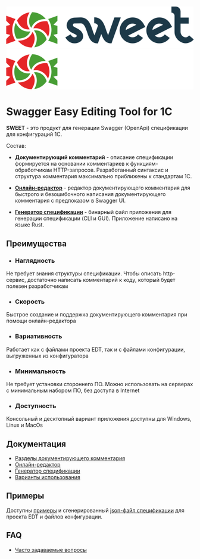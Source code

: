 ![SWEET](./logo/sweet-logo-full-light.svg#gh-light-mode-only) ![SWEET](./logo/sweet-logo-full-dark.svg#gh-dark-mode-only)

# Swagger Easy Editing Tool for 1С

**SWEET** - это продукт для генерации Swagger (OpenApi) спецификации для конфигураций 1С. 

Состав:

- **Документирующий комментарий** - описание спецификации формируется на основании комментариев к функциям-обработчикам HTTP-запросов. Разработанный синтаксис и структура комментария максимально приближены к стандартам 1С.

- [**Онлайн-редактор**](https://1c-swagger.ru/#editor) - редактор документирующего комментария для быстрого и безошибочного написания документирующего комментария с предпоказом в Swagger UI.

- [**Генератор спецификации**](marketplace) - бинарный файл приложения для генерации спецификации (CLI и GUI). Приложение написано на языке Rust.


## Преимущества

- ### Наглядность

Не требует знания структуры спецификации. Чтобы описать http-сервис, достаточно написать комментарий к коду, который будет полезен разработчикам

- ### Скорость

Быстрое создание и поддержка документирующего комментария при помощи онлайн-редактора

- ### Вариативность

Работает как с файлами проекта EDT, так и с файлами конфигурации, выгруженных из конфигуратора

- ### Минимальность

Не требует установки стороннего ПО. Можно использовать на серверах с минимальным набором ПО, без доступа в Internet

- ### Доступность

Консольный и десктопный вариант приложения доступны для Windows, Linux и MacOs


## Документация

- [Разделы документирующего комментария](docs/Разделы)
- [Онлайн-редактор](docs/Редактор)
- [Генератор спецификации](docs/Приложение)
- [Варианты использования](docs/Варианты)

## Примеры

Доступны [примеры](/examples/) и сгенерированный [json-файл спецификации](/examples/swagger.json) для проекта EDT и файлов конфигурации.

## FAQ
- [Часто задаваемые вопросы](FAQ.md)
